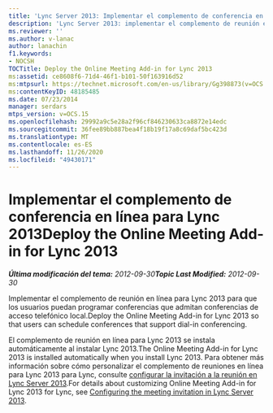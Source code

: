 ```yaml
---
title: 'Lync Server 2013: Implementar el complemento de conferencia en línea para Lync 2013'
description: 'Lync Server 2013: implementar el complemento de reunión en línea para Lync 2013.'
ms.reviewer: ''
ms.author: v-lanac
author: lanachin
f1.keywords:
- NOCSH
TOCTitle: Deploy the Online Meeting Add-in for Lync 2013
ms:assetid: ce8608f6-71d4-46f1-b101-50f163916d52
ms:mtpsurl: https://technet.microsoft.com/en-us/library/Gg398873(v=OCS.15)
ms:contentKeyID: 48185485
ms.date: 07/23/2014
manager: serdars
mtps_version: v=OCS.15
ms.openlocfilehash: 29992a9c5e28a2f96cf846230633ca8872e14edc
ms.sourcegitcommit: 36fee89bb887bea4f18b19f17a8c69daf5bc423d
ms.translationtype: MT
ms.contentlocale: es-ES
ms.lasthandoff: 11/26/2020
ms.locfileid: "49430171"
---
```

# <a name="deploy-the-online-meeting-add-in-for-lync-2013"></a><span data-ttu-id="0bf4d-103">Implementar el complemento de conferencia en línea para Lync 2013</span><span class="sxs-lookup"><span data-stu-id="0bf4d-103">Deploy the Online Meeting Add-in for Lync 2013</span></span>

<div data-xmlns="http://www.w3.org/1999/xhtml">

<div class="topic" data-xmlns="http://www.w3.org/1999/xhtml" data-msxsl="urn:schemas-microsoft-com:xslt" data-cs="https://msdn.microsoft.com/">

<div data-asp="https://msdn2.microsoft.com/asp">



</div>

<div id="mainSection">

<div id="mainBody"><span data-ttu-id="0bf4d-104">

<span> </span></span><span class="sxs-lookup"><span data-stu-id="0bf4d-104">

<span> </span></span></span>

<span data-ttu-id="0bf4d-105">_**Última modificación del tema:** 2012-09-30_</span><span class="sxs-lookup"><span data-stu-id="0bf4d-105">_**Topic Last Modified:** 2012-09-30_</span></span>

<span data-ttu-id="0bf4d-106">Implementar el complemento de reunión en línea para Lync 2013 para que los usuarios puedan programar conferencias que admitan conferencias de acceso telefónico local.</span><span class="sxs-lookup"><span data-stu-id="0bf4d-106">Deploy the Online Meeting Add-in for Lync 2013 so that users can schedule conferences that support dial-in conferencing.</span></span>

<span data-ttu-id="0bf4d-107">El complemento de reunión en línea para Lync 2013 se instala automáticamente al instalar Lync 2013.</span><span class="sxs-lookup"><span data-stu-id="0bf4d-107">The Online Meeting Add-in for Lync 2013 is installed automatically when you install Lync 2013.</span></span> <span data-ttu-id="0bf4d-108">Para obtener más información sobre cómo personalizar el complemento de reuniones en línea para Lync 2013 para Lync, consulte [configurar la invitación a la reunión en Lync Server 2013](lync-server-2013-configuring-the-meeting-invitation.md).</span><span class="sxs-lookup"><span data-stu-id="0bf4d-108">For details about customizing Online Meeting Add-in for Lync 2013 for Lync, see [Configuring the meeting invitation in Lync Server 2013](lync-server-2013-configuring-the-meeting-invitation.md).</span></span>

<span data-ttu-id="0bf4d-109"></div>

<span> </span>

</div>

</div>

</span><span class="sxs-lookup"><span data-stu-id="0bf4d-109"></div>

<span> </span>

</div>

</div>

</span></span></div>


